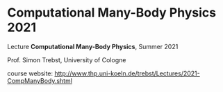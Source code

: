 # Computational Many-Body Physics 2021
Lecture **Computational Many-Body Physics**, Summer 2021

Prof. Simon Trebst, University of Cologne


course website: http://www.thp.uni-koeln.de/trebst/Lectures/2021-CompManyBody.shtml

